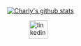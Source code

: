 [![Charly's github stats](https://github-readme-stats.vercel.app/api?username=CharlyMannion&hide=stars,issues,contribs)](https://github.com/CharlyMannion/github-readme-stats)


<p align="left">

<a href="https://www.linkedin.com/in/charly-mannion-75483523/">
<img src="https://www.iconfinder.com/data/icons/free-social-icons/67/linkedin_circle_color-512.png" alt="linkedin" hspace="50" height="42" width="42"></a>

</p>
